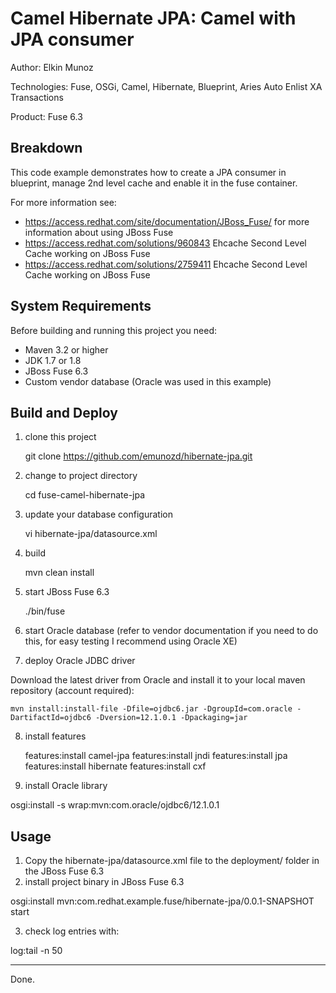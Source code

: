 ﻿Camel Hibernate JPA: Camel with JPA consumer
=====================================================================
Author: Elkin Munoz

Technologies: Fuse, OSGi, Camel, Hibernate, Blueprint, Aries Auto Enlist XA Transactions

Product: Fuse 6.3

Breakdown
---------
This code example demonstrates how to create a JPA consumer in blueprint, manage 2nd level cache and enable it in the fuse container.

For more information see:

* <https://access.redhat.com/site/documentation/JBoss_Fuse/> for more information about using JBoss Fuse
* https://access.redhat.com/solutions/960843 Ehcache Second Level Cache working on JBoss Fuse
* https://access.redhat.com/solutions/2759411 Ehcache Second Level Cache working on JBoss Fuse

System Requirements
-------------------
Before building and running this project you need:

* Maven 3.2 or higher
* JDK 1.7 or 1.8
* JBoss Fuse 6.3
* Custom vendor database (Oracle was used in this example)

Build and Deploy
----------------

1) clone this project

	git clone https://github.com/emunozd/hibernate-jpa.git

2) change to project directory 

	cd fuse-camel-hibernate-jpa

3) update your database configuration

	vi hibernate-jpa/datasource.xml

4) build

	mvn clean install

5) start JBoss Fuse 6.3

	./bin/fuse

6) start Oracle database (refer to vendor documentation if you need to do this, for easy testing I recommend using Oracle XE)

7) deploy Oracle JDBC driver

Download the latest driver from Oracle and install it to your local maven repository (account required):

	mvn install:install-file -Dfile=ojdbc6.jar -DgroupId=com.oracle -DartifactId=ojdbc6 -Dversion=12.1.0.1 -Dpackaging=jar

8) install features

	features:install camel-jpa
  features:install jndi
  features:install jpa
  features:install hibernate
  features:install cxf

8) install Oracle library

  osgi:install -s wrap:mvn:com.oracle/ojdbc6/12.1.0.1

Usage
-----

1) Copy the hibernate-jpa/datasource.xml file to the deployment/ folder in the JBoss Fuse 6.3
2) install project binary in JBoss Fuse 6.3

  osgi:install mvn:com.redhat.example.fuse/hibernate-jpa/0.0.1-SNAPSHOT
  start <bundle-id>

3) check log entries with:

  log:tail -n 50

-------------------

Done.
